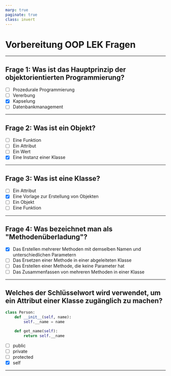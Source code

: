 ```yaml
---
marp: true
paginate: true
class: invert
---
```


# Vorbereitung OOP LEK Fragen

---

## Frage 1: Was ist das Hauptprinzip der objektorientierten Programmierung?

- [ ] Prozedurale Programmierung
- [ ] Vererbung
- [x] Kapselung
- [ ] Datenbankmanagement

---

## Frage 2: Was ist ein Objekt?

- [ ] Eine Funktion
- [ ] Ein Attribut
- [ ] Ein Wert
- [x] Eine Instanz einer Klasse

---

## Frage 3: Was ist eine Klasse?

- [ ] Ein Attribut
- [x] Eine Vorlage zur Erstellung von Objekten
- [ ] Ein Objekt
- [ ] Eine Funktion

---

## Frage 4: Was bezeichnet man als "Methodenüberladung"?

- [x] Das Erstellen mehrerer Methoden mit demselben Namen und unterschiedlichen Parametern
- [ ] Das Ersetzen einer Methode in einer abgeleiteten Klasse
- [ ] Das Erstellen einer Methode, die keine Parameter hat
- [ ] Das Zusammenfassen von mehreren Methoden in einer Klasse

---

## Welches der Schlüsselwort wird verwendet, um ein Attribut einer Klasse zugänglich zu machen?

```python
class Person:
    def __init__(self, name):
        self.__name = name

    def get_name(self):
        return self.__name
```

- [ ] public
- [ ] private
- [ ] protected
- [x] self

---
